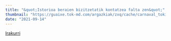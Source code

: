 ```yaml
---
title: "&quot;Istorioa beraien bizitzetatik kontatzea falta zen&quot;"
thumbnail: "https://guaixe.tok-md.com/argazkiak/zxq/cache/carnaval_tokikom_735x413.png"
date: "2021-09-14"
---
```

[Irakurri](https://guaixe.eus/altsasu/1631521334116-istorioa-beraien-bizitzetatik-kontatzea-falta-zen)
